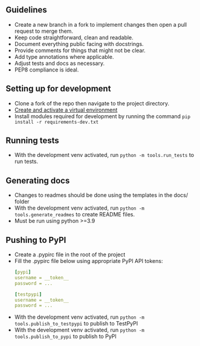 ## Guidelines
- Create a new branch in a fork to implement changes then open 
a pull request to merge them.
- Keep code straightforward, clean and readable.
- Document everything public facing with docstrings.
- Provide comments for things that might not be clear.
- Add type annotations where applicable.
- Adjust tests and docs as necessary.
- PEP8 compliance is ideal.

## Setting up for development
- Clone a fork of the repo then navigate to the project directory.
- [Create and activate a virtual environment](https://packaging.python.org/en/latest/guides/installing-using-pip-and-virtual-environments/#creating-a-virtual-environment)
- Install modules required for development by running the command `pip install -r requirements-dev.txt`

## Running tests
- With the development venv activated, run `python -m tools.run_tests` to run tests.

## Generating docs
- Changes to readmes should be done using the templates 
in the docs/ folder
- With the development venv activated, run `python -m tools.generate_readmes` to create README files.
- Must be run using python >=3.9

## Pushing to PyPI
- Create a .pypirc file in the root of the project
- Fill the .pypirc file below using appropriate PyPI API tokens:
  ```yaml
  [pypi]
  username = __token__
  password = ...
  
  [testpypi]
  username = __token__
  password = ...
  ```
- With the development venv activated, run `python -m tools.publish_to_testpypi` to publish to TestPyPI
- With the development venv activated, run `python -m tools.publish_to_pypi` to publish to PyPI
